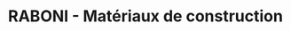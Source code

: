 ---
title: "RABONI - Matériaux de construction"
url: /le-plessis-pate/raboni-materiaux-de-construction/
shop: à faire soi-même
---